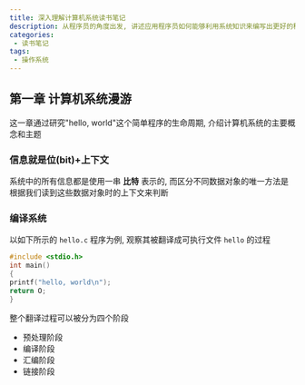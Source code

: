 ```yaml
---
title: 深入理解计算机系统读书笔记
description: 从程序员的角度出发, 讲述应用程序员如何能够利用系统知识来编写出更好的程序
categories:
 - 读书笔记
tags:
 - 操作系统
---
```


## 第一章 计算机系统漫游

这一章通过研究"hello, world"这个简单程序的生命周期, 介绍计算机系统的主要概念和主题

### 信息就是位(bit)+上下文

系统中的所有信息都是使用一串 **比特** 表示的, 而区分不同数据对象的唯一方法是根据我们读到这些数据对象时的上下文来判断

### 编译系统

以如下所示的 `hello.c` 程序为例, 观察其被翻译成可执行文件 `hello` 的过程
```c
#include <stdio.h>
int main()
{
printf("hello, world\n");
return O;
}
```

整个翻译过程可以被分为四个阶段
* 预处理阶段
* 编译阶段
* 汇编阶段
* 链接阶段

